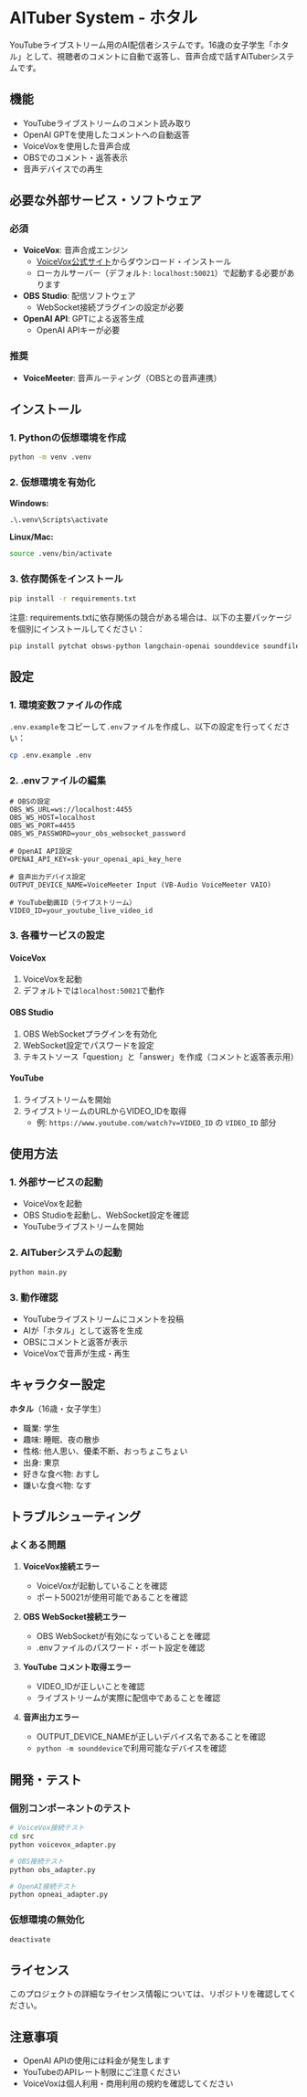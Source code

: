 # AITuber System - ホタル

YouTubeライブストリーム用のAI配信者システムです。16歳の女子学生「ホタル」として、視聴者のコメントに自動で返答し、音声合成で話すAITuberシステムです。

## 機能

- YouTubeライブストリームのコメント読み取り
- OpenAI GPTを使用したコメントへの自動返答
- VoiceVoxを使用した音声合成
- OBSでのコメント・返答表示
- 音声デバイスでの再生

## 必要な外部サービス・ソフトウェア

### 必須
- **VoiceVox**: 音声合成エンジン
  - [VoiceVox公式サイト](https://voicevox.hiroshiba.jp/)からダウンロード・インストール
  - ローカルサーバー（デフォルト: `localhost:50021`）で起動する必要があります
- **OBS Studio**: 配信ソフトウェア
  - WebSocket接続プラグインの設定が必要
- **OpenAI API**: GPTによる返答生成
  - OpenAI APIキーが必要

### 推奨
- **VoiceMeeter**: 音声ルーティング（OBSとの音声連携）

## インストール

### 1. Pythonの仮想環境を作成

```bash
python -m venv .venv
```

### 2. 仮想環境を有効化

**Windows:**
```cmd
.\.venv\Scripts\activate
```

**Linux/Mac:**
```bash
source .venv/bin/activate
```

### 3. 依存関係をインストール

```bash
pip install -r requirements.txt
```

注意: requirements.txtに依存関係の競合がある場合は、以下の主要パッケージを個別にインストールしてください：

```bash
pip install pytchat obsws-python langchain-openai sounddevice soundfile python-dotenv
```

## 設定

### 1. 環境変数ファイルの作成

`.env.example`をコピーして`.env`ファイルを作成し、以下の設定を行ってください：

```bash
cp .env.example .env
```

### 2. .envファイルの編集

```env
# OBSの設定
OBS_WS_URL=ws://localhost:4455
OBS_WS_HOST=localhost
OBS_WS_PORT=4455
OBS_WS_PASSWORD=your_obs_websocket_password

# OpenAI API設定
OPENAI_API_KEY=sk-your_openai_api_key_here

# 音声出力デバイス設定
OUTPUT_DEVICE_NAME=VoiceMeeter Input (VB-Audio VoiceMeeter VAIO)

# YouTube動画ID（ライブストリーム）
VIDEO_ID=your_youtube_live_video_id
```

### 3. 各種サービスの設定

#### VoiceVox
1. VoiceVoxを起動
2. デフォルトでは`localhost:50021`で動作

#### OBS Studio
1. OBS WebSocketプラグインを有効化
2. WebSocket設定でパスワードを設定
3. テキストソース「question」と「answer」を作成（コメントと返答表示用）

#### YouTube
1. ライブストリームを開始
2. ライブストリームのURLからVIDEO_IDを取得
   - 例: `https://www.youtube.com/watch?v=VIDEO_ID` の `VIDEO_ID` 部分

## 使用方法

### 1. 外部サービスの起動
- VoiceVoxを起動
- OBS Studioを起動し、WebSocket設定を確認
- YouTubeライブストリームを開始

### 2. AITuberシステムの起動

```bash
python main.py
```

### 3. 動作確認
- YouTubeライブストリームにコメントを投稿
- AIが「ホタル」として返答を生成
- OBSにコメントと返答が表示
- VoiceVoxで音声が生成・再生

## キャラクター設定

**ホタル**（16歳・女子学生）
- 職業: 学生
- 趣味: 睡眠、夜の散歩
- 性格: 他人思い、優柔不断、おっちょこちょい
- 出身: 東京
- 好きな食べ物: おすし
- 嫌いな食べ物: なす

## トラブルシューティング

### よくある問題

1. **VoiceVox接続エラー**
   - VoiceVoxが起動していることを確認
   - ポート50021が使用可能であることを確認

2. **OBS WebSocket接続エラー**
   - OBS WebSocketが有効になっていることを確認
   - .envファイルのパスワード・ポート設定を確認

3. **YouTube コメント取得エラー**
   - VIDEO_IDが正しいことを確認
   - ライブストリームが実際に配信中であることを確認

4. **音声出力エラー**
   - OUTPUT_DEVICE_NAMEが正しいデバイス名であることを確認
   - `python -m sounddevice`で利用可能なデバイスを確認

## 開発・テスト

### 個別コンポーネントのテスト

```bash
# VoiceVox接続テスト
cd src
python voicevox_adapter.py

# OBS接続テスト
python obs_adapter.py

# OpenAI接続テスト  
python opneai_adapter.py
```

### 仮想環境の無効化

```bash
deactivate
```

## ライセンス

このプロジェクトの詳細なライセンス情報については、リポジトリを確認してください。

## 注意事項

- OpenAI APIの使用には料金が発生します
- YouTubeのAPIレート制限にご注意ください
- VoiceVoxは個人利用・商用利用の規約を確認してください

